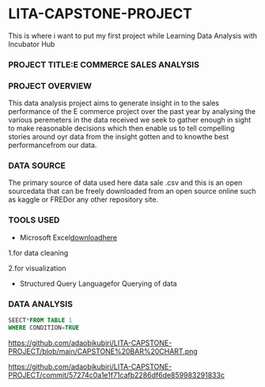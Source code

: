 
 # LITA-CAPSTONE-PROJECT

This is where i want to put my first project while Learning Data Analysis with  Incubator Hub 

### PROJECT TITLE:E COMMERCE SALES ANALYSIS   

### PROJECT OVERVIEW
This data analysis project aims to generate insight in to the sales performance of the E commerce project over the past year by analysing the various peremeters in the data received we seek to gather enough in sight to make reasonable decisions which then enable us to tell compelling stories around oyr data from the insight gotten and to knowthe best performancefrom our data.
### DATA SOURCE
The primary source of data used here data sale .csv and this is an open sourcedata that can be freely downloaded from an open source online such as kaggle or FREDor any other repository site.
### TOOLS USED

- Microsoft Excel[downloadhere](https://www.microsoft.com)
    
 1.for data cleaning
  
 2.for visualization

 - Structured Query Languagefor Querying of data

 ### DATA ANALYSIS
 ````SQL
SEECT*FROM TABLE 1
WHERE CONDITION=TRUE
````
https://github.com/adaobikubiri/LITA-CAPSTONE-PROJECT/blob/main/CAPSTONE%20BAR%20CHART.png

https://github.com/adaobikubiri/LITA-CAPSTONE-PROJECT/commit/57274c0a1e1f71cafb2286df6de859983291833c
